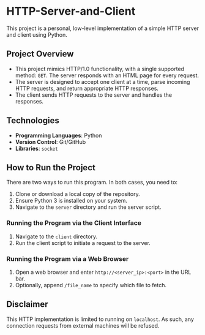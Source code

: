 # HTTP-Server-and-Client

This project is a personal, low-level implementation of a simple HTTP server and client using Python.

## Project Overview
- This project mimics HTTP/1.0 functionality, with a single supported method: `GET`. The server responds with an HTML page for every request.
- The server is designed to accept one client at a time, parse incoming HTTP requests, and return appropriate HTTP responses.
- The client sends HTTP requests to the server and handles the responses.

## Technologies
- **Programming Languages**: Python
- **Version Control**: Git/GitHub
- **Libraries**: `socket`

## How to Run the Project
There are two ways to run this program. In both cases, you need to:
1. Clone or download a local copy of the repository.
2. Ensure Python 3 is installed on your system.
3. Navigate to the `server` directory and run the server script.

### Running the Program via the Client Interface
1. Navigate to the `client` directory.
2. Run the client script to initiate a request to the server.

### Running the Program via a Web Browser
1. Open a web browser and enter `http://<server_ip>:<port>` in the URL bar.
2. Optionally, append `/file_name` to specify which file to fetch.

## Disclaimer
This HTTP implementation is limited to running on `localhost`. As such, any connection requests from external machines will be refused.
